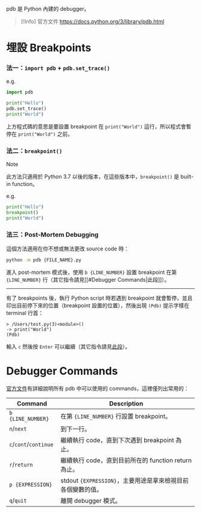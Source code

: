 pdb 是 Python 內建的 debugger。

>[!Info] 官方文件
><https://docs.python.org/3/library/pdb.html>

# 埋設 Breakpoints

### 法一：`import pdb` + `pdb.set_trace()`

e.g.

```Python
import pdb

print("Hello")
pdb.set_trace()
print("World")
```

上方程式碼的意思是要設置 breakpoint 在 `print("World")` 這行，所以程式會暫停在 `print("World")` 之前。

### 法二：`breakpoint()`

>[!Note]
>此方法只適用於 Python 3.7 以後的版本，在這些版本中，`breakpoint()` 是 built-in function。

e.g.

```Python
print("Hello")
breakpoint()
print("World")
```

### 法三：Post-Mortem Debugging

這個方法適用在你不想或無法更改 source code 時：

```bash
python -m pdb {FILE_NAME}.py
```

進入 post-mortem 模式後，使用 `b {LINE_NUMBER}` 設置 breakpoint 在第 `{LINE_NUMBER}` 行（其它指令請見[[#Debugger Commands|此段]]）。

---

有了 breakpoints 後，執行 Python script 時若遇到 breakpoint 就會暫停，並且印出目前停下來的位置（breakpoint 設置的位置），然後出現 `(Pdb)` 提示字樣在 terminal 行首：

```plaintext
> /Users/test.py(3)<module>()
-> print("World")
(Pdb) 
```

輸入 `c` 然後按 `Enter` 可以繼續（其它指令請見[此段](</./Programming Language/Python/pdb - The Python Debugger.md#Debugger Commands>)）。

# Debugger Commands

[官方文件](https://docs.python.org/3/library/pdb.html#debugger-commands)有詳細說明所有 pdb 中可以使用的 commands，這裡僅列出常用的：

|Command|Description|
|---|---|
|`b {LINE_NUMBER}`|在第 `{LINE_NUMBER}` 行設置 breakpoint。|
|`n`/`next`|到下一行。|
|`c`/`cont`/`continue`|繼續執行 code，直到下次遇到 breakpoint 為止。|
|`r`/`return`|繼續執行 code，直到目前所在的 function return 為止。|
|`p {EXPRESSION}`|stdout `{EXPRESSION}`，主要用途是拿來檢視目前各個變數的值。|
|`q`/`quit`|離開 debugger 模式。|
